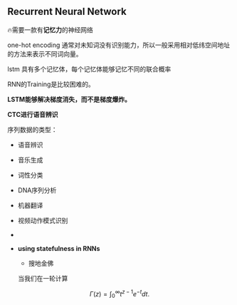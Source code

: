 ## Recurrent Neural Network

🔥需要一款有**记忆力**的神经网络

one-hot encoding 通常对未知词没有识别能力，所以一般采用相对低纬空间地址的方法来表示不同词向量。 

lstm 具有多个记忆体，每个记忆体能够记忆不同的联合概率



RNN的Training是比较困难的。



**LSTM能够解决梯度消失，而不是梯度爆炸。**



**CTC进行语音辨识**

序列数据的类型：

- 语音辨识
- 音乐生成
- 词性分类
- DNA序列分析
- 机器翻译
- 视频动作模式识别
- 





 



  

- **using statefulness in RNNs**

  - 搜地金佛
  
  当我们在一轮计算
  
  

$$
\Gamma(z) = \int_0^\infty t^{z-1}e^{-t}dt.
$$